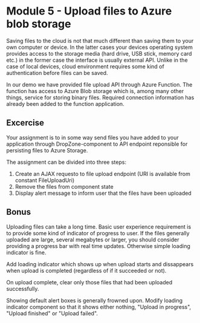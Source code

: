 # Module 5 - Upload files to Azure blob storage

Saving files to the cloud is not that much different than saving them to your own computer or device. In the latter cases your devices operating system provides access to the storage media (hard drive, USB stick, memory card etc.) in the former case the interface is usually external API. Unlike in the case of local devices, cloud environment requires some kind of authentication before files can be saved.

In our demo we have provided file upload API through Azure Function. The function has access to Azure Blob storage which is, among many other things, service for storing binary files. Required connection information has already been added to the function application.

## Excercise

Your assignment is to in some way send files you have added to your application through DropZone-component to API endpoint reponsible for persisting files to Azure Storage.

The assignment can be divided into three steps:

1. Create an AJAX requesto to file upload endpoint (URI is available from constant FileUploadUri)
1. Remove the files from component state
1. Display alert message to inform user that the files have been uploaded

## Bonus

Uploading files can take a long time. Basic user experience requirement is to provide some kind of indicator of progress to user. If the files generally uploaded are large, several megabytes or larger, you should consider providing a progress bar with real time updates. Otherwise simple loading indicator is fine.

Add loading indicator which shows up when upload starts and dissappears when upload is completed (regardless of if it succeeded or not).

On upload complete, clear only those files that had been uploaded successfully.

Showing default alert boxes is generally frowned upon. Modify loading indicator component so that it shows either nothing, "Upload in progress", "Upload finished" or "Upload failed".
